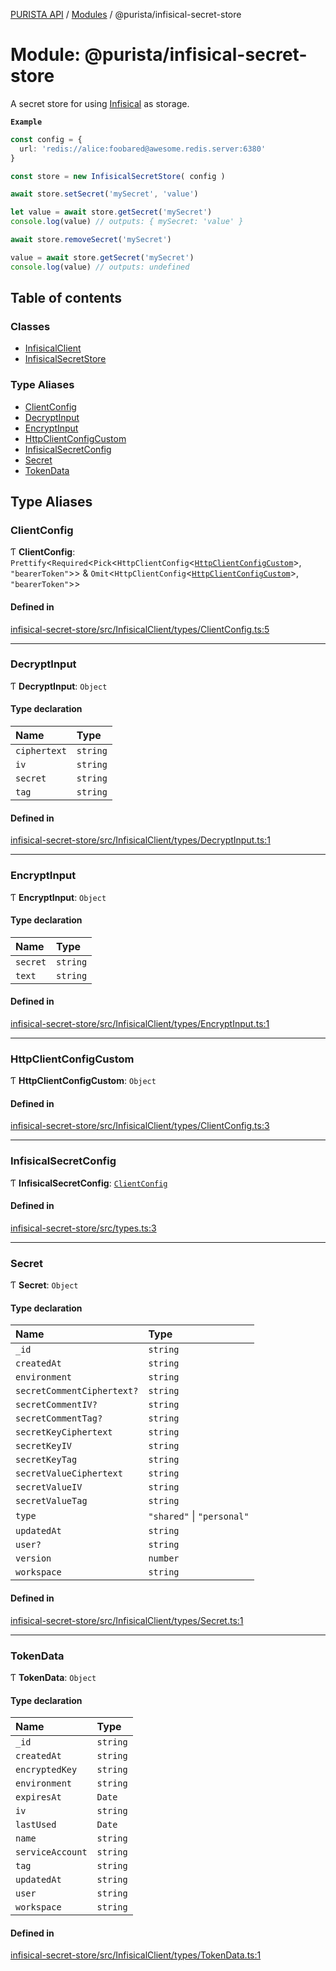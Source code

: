 [PURISTA API](../README.md) / [Modules](../modules.md) / @purista/infisical-secret-store

# Module: @purista/infisical-secret-store

A secret store for using [Infisical](https://infisical.com/) as storage.

**`Example`**

```typescript
const config = {
  url: 'redis://alice:foobared@awesome.redis.server:6380'
}

const store = new InfisicalSecretStore( config )

await store.setSecret('mySecret', 'value')

let value = await store.getSecret('mySecret')
console.log(value) // outputs: { mySecret: 'value' }

await store.removeSecret('mySecret')

value = await store.getSecret('mySecret')
console.log(value) // outputs: undefined

```

## Table of contents

### Classes

- [InfisicalClient](../classes/purista_infisical_secret_store.InfisicalClient.md)
- [InfisicalSecretStore](../classes/purista_infisical_secret_store.InfisicalSecretStore.md)

### Type Aliases

- [ClientConfig](purista_infisical_secret_store.md#clientconfig)
- [DecryptInput](purista_infisical_secret_store.md#decryptinput)
- [EncryptInput](purista_infisical_secret_store.md#encryptinput)
- [HttpClientConfigCustom](purista_infisical_secret_store.md#httpclientconfigcustom)
- [InfisicalSecretConfig](purista_infisical_secret_store.md#infisicalsecretconfig)
- [Secret](purista_infisical_secret_store.md#secret)
- [TokenData](purista_infisical_secret_store.md#tokendata)

## Type Aliases

### ClientConfig

Ƭ **ClientConfig**: `Prettify`<`Required`<`Pick`<`HttpClientConfig`<[`HttpClientConfigCustom`](purista_infisical_secret_store.md#httpclientconfigcustom)\>, ``"bearerToken"``\>\> & `Omit`<`HttpClientConfig`<[`HttpClientConfigCustom`](purista_infisical_secret_store.md#httpclientconfigcustom)\>, ``"bearerToken"``\>\>

#### Defined in

[infisical-secret-store/src/InfisicalClient/types/ClientConfig.ts:5](https://github.com/sebastianwessel/purista/blob/master/packages/infisical-secret-store/src/InfisicalClient/types/ClientConfig.ts#L5)

___

### DecryptInput

Ƭ **DecryptInput**: `Object`

#### Type declaration

| Name | Type |
| :------ | :------ |
| `ciphertext` | `string` |
| `iv` | `string` |
| `secret` | `string` |
| `tag` | `string` |

#### Defined in

[infisical-secret-store/src/InfisicalClient/types/DecryptInput.ts:1](https://github.com/sebastianwessel/purista/blob/master/packages/infisical-secret-store/src/InfisicalClient/types/DecryptInput.ts#L1)

___

### EncryptInput

Ƭ **EncryptInput**: `Object`

#### Type declaration

| Name | Type |
| :------ | :------ |
| `secret` | `string` |
| `text` | `string` |

#### Defined in

[infisical-secret-store/src/InfisicalClient/types/EncryptInput.ts:1](https://github.com/sebastianwessel/purista/blob/master/packages/infisical-secret-store/src/InfisicalClient/types/EncryptInput.ts#L1)

___

### HttpClientConfigCustom

Ƭ **HttpClientConfigCustom**: `Object`

#### Defined in

[infisical-secret-store/src/InfisicalClient/types/ClientConfig.ts:3](https://github.com/sebastianwessel/purista/blob/master/packages/infisical-secret-store/src/InfisicalClient/types/ClientConfig.ts#L3)

___

### InfisicalSecretConfig

Ƭ **InfisicalSecretConfig**: [`ClientConfig`](purista_infisical_secret_store.md#clientconfig)

#### Defined in

[infisical-secret-store/src/types.ts:3](https://github.com/sebastianwessel/purista/blob/master/packages/infisical-secret-store/src/types.ts#L3)

___

### Secret

Ƭ **Secret**: `Object`

#### Type declaration

| Name | Type |
| :------ | :------ |
| `_id` | `string` |
| `createdAt` | `string` |
| `environment` | `string` |
| `secretCommentCiphertext?` | `string` |
| `secretCommentIV?` | `string` |
| `secretCommentTag?` | `string` |
| `secretKeyCiphertext` | `string` |
| `secretKeyIV` | `string` |
| `secretKeyTag` | `string` |
| `secretValueCiphertext` | `string` |
| `secretValueIV` | `string` |
| `secretValueTag` | `string` |
| `type` | ``"shared"`` \| ``"personal"`` |
| `updatedAt` | `string` |
| `user?` | `string` |
| `version` | `number` |
| `workspace` | `string` |

#### Defined in

[infisical-secret-store/src/InfisicalClient/types/Secret.ts:1](https://github.com/sebastianwessel/purista/blob/master/packages/infisical-secret-store/src/InfisicalClient/types/Secret.ts#L1)

___

### TokenData

Ƭ **TokenData**: `Object`

#### Type declaration

| Name | Type |
| :------ | :------ |
| `_id` | `string` |
| `createdAt` | `string` |
| `encryptedKey` | `string` |
| `environment` | `string` |
| `expiresAt` | `Date` |
| `iv` | `string` |
| `lastUsed` | `Date` |
| `name` | `string` |
| `serviceAccount` | `string` |
| `tag` | `string` |
| `updatedAt` | `string` |
| `user` | `string` |
| `workspace` | `string` |

#### Defined in

[infisical-secret-store/src/InfisicalClient/types/TokenData.ts:1](https://github.com/sebastianwessel/purista/blob/master/packages/infisical-secret-store/src/InfisicalClient/types/TokenData.ts#L1)
